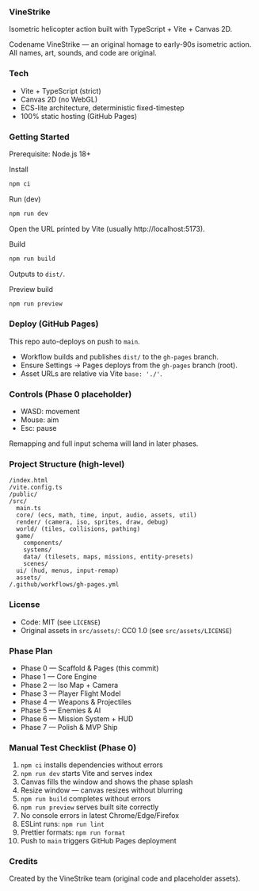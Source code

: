 ### VineStrike

Isometric helicopter action built with TypeScript + Vite + Canvas 2D.

Codename VineStrike — an original homage to early-90s isometric action. All names, art, sounds, and code are original.

### Tech

- Vite + TypeScript (strict)
- Canvas 2D (no WebGL)
- ECS-lite architecture, deterministic fixed-timestep
- 100% static hosting (GitHub Pages)

### Getting Started

Prerequisite: Node.js 18+

Install

```bash
npm ci
```

Run (dev)

```bash
npm run dev
```

Open the URL printed by Vite (usually http://localhost:5173).

Build

```bash
npm run build
```

Outputs to `dist/`.

Preview build

```bash
npm run preview
```

### Deploy (GitHub Pages)

This repo auto-deploys on push to `main`.

- Workflow builds and publishes `dist/` to the `gh-pages` branch.
- Ensure Settings → Pages deploys from the `gh-pages` branch (root).
- Asset URLs are relative via Vite `base: './'`.

### Controls (Phase 0 placeholder)

- WASD: movement
- Mouse: aim
- Esc: pause

Remapping and full input schema will land in later phases.

### Project Structure (high-level)

```
/index.html
/vite.config.ts
/public/
/src/
  main.ts
  core/ (ecs, math, time, input, audio, assets, util)
  render/ (camera, iso, sprites, draw, debug)
  world/ (tiles, collisions, pathing)
  game/
    components/
    systems/
    data/ (tilesets, maps, missions, entity-presets)
    scenes/
  ui/ (hud, menus, input-remap)
  assets/
/.github/workflows/gh-pages.yml
```

### License

- Code: MIT (see `LICENSE`)
- Original assets in `src/assets/`: CC0 1.0 (see `src/assets/LICENSE`)

### Phase Plan

- Phase 0 — Scaffold & Pages (this commit)
- Phase 1 — Core Engine
- Phase 2 — Iso Map + Camera
- Phase 3 — Player Flight Model
- Phase 4 — Weapons & Projectiles
- Phase 5 — Enemies & AI
- Phase 6 — Mission System + HUD
- Phase 7 — Polish & MVP Ship

### Manual Test Checklist (Phase 0)

1. `npm ci` installs dependencies without errors
2. `npm run dev` starts Vite and serves index
3. Canvas fills the window and shows the phase splash
4. Resize window — canvas resizes without blurring
5. `npm run build` completes without errors
6. `npm run preview` serves built site correctly
7. No console errors in latest Chrome/Edge/Firefox
8. ESLint runs: `npm run lint`
9. Prettier formats: `npm run format`
10. Push to `main` triggers GitHub Pages deployment

### Credits

Created by the VineStrike team (original code and placeholder assets).
